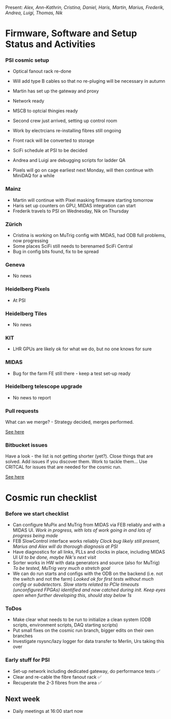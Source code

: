 Present: *Alex, Ann-Kathrin, Cristina, Daniel, Haris, Martin, Marius, Frederik, Andrea, Luigi, Thomas, Nik*

# Firmware, Software and Setup Status and Activities #

### PSI cosmic setup ###

* Optical fanout rack re-done
* Will add type B cables so that no re-pluging will be necessary in autumn
* Martin has set up the gateway and proxy
* Network ready
* MSCB to optcial thingies ready

* Second crew just arrived, setting up control room
* Work by electrcians re-installing fibres still ongoing
* Front rack will be converted to storage

* SciFi schedule at PSI to be decided

* Andrea and Luigi are debugging scripts for ladder QA
* Pixels will go on cage earliest next Monday, will then continue with MiniDAQ for a while

### Mainz ###

* Martin will continue with Pixel masking firmware starting tomorrow
* Haris set up counters on GPU, MIDAS integration can start
* Frederik travels to PSI on Wednesday, Nik on Thursday

### Zürich ###

* Cristina is working on MuTrig config with MIDAS, had ODB full problems, now progressing
* Some places SciFi still needs to berenamed SciFi Central
* Bug in config bits found, fix to be spread

### Geneva ###

* No news

### Heidelberg Pixels ###

* At PSI

### Heidelberg Tiles ###

* No news

### KIT ###

* LHR GPUs are likely ok for what we do, but no one knows for sure

### MIDAS ###

* Bug for the farm FE still there - keep a test set-up ready

### Heidelberg telescope upgrade ###

* No news to report

### Pull requests ###

What can we merge?  - Strategy decided, merges performed.

[See here](https://bitbucket.org/mu3e/online/pull-requests/)

### Bitbucket issues ###

Have a look - the list is not getting shorter (yet?). Close things that are solved. Add issues if you discover them. Work to tackle them... Use CRITCAL for issues that are needed for the cosmic run.

[See here](https://bitbucket.org/mu3e/online/issues?status=new&status=open)


# Cosmic run checklist #

### Before we start checklist ###

* Can configure MuPix and MuTrig from MIDAS via FEB reliably and with a MIDAS UI. *Work in progress, with lots of work going in and lots of progress being made*
* FEB SlowControl interface works reliably *Clock bug likely still present, Marius and Alex will do thorough diagnosis at PSI*
* Have diagnostics for all links, PLLs and clocks in place, including MIDAS UI *UI to be done, maybe Nik's next visit*
* Sorter works in HW with data generators and source (also for MuTrig) *To be tested, MuTrig very much a stretch goal* 
* We can do run starts and configs with the ODB on the backend (i.e. not the switch and not the farm) *Looked ok for first tests without much config or subdetectors. Slow starts related to PCIe timeouts (unconfigured FPGAs) identified and now catched during init. Keep eyes open when further developing this, should stay below 1s*

### ToDos ###

* Make clear what needs to be run to initialize a clean system (ODB scripts, environment scripts, DAQ starting scripts)
* Put small fixes on the cosmic run branch, bigger edits on their own branches
* Investigate rsysnc/lazy logger for data transfer to Merlin, Urs taking this over

### Early stuff for PSI ###

* Set-up network including dedicated gateway, do performance tests :white_check_mark:
* Clear and re-cable the fibre fanout rack :white_check_mark:
* Recuperate the 2-3 fibres from the area :white_check_mark:

## Next week ##

* Daily meetings at 16:00 start now